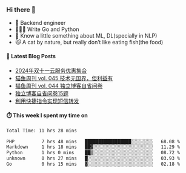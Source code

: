 ### Hi there 👋

- 🔧 Backend engineer
- 👨🏻‍💻 Write Go and Python
- 🔭 Know a little something about ML, DL(specially in NLP)
- 🐱 A cat by nature, but really don’t like eating fish(the food)

#### 📖 Latest Blog Posts
<!-- BLOG-POST-LIST:START -->
- [2024年双十一云服务优惠集合](https://ameow.xyz/archives/2024-double-11-cloud-service-sales)
- [猫鱼周刊 vol. 045 技术无国界，但利益有](https://ameow.xyz/archives/weekly-045)
- [猫鱼周刊 vol. 044 独立博客自省问卷](https://ameow.xyz/archives/weekly-044)
- [独立博客自省问卷15题](https://ameow.xyz/archives/independent-blog-questionnaire)
- [利用快捷指令实现短信转发](https://ameow.xyz/archives/sms-forwarding-with-apple-shortcuts)
<!-- BLOG-POST-LIST:END -->

#### ⏱️ This week I spent my time on
<!--START_SECTION:waka-->

```txt
Total Time: 11 hrs 28 mins

PHP          7 hrs 48 mins   █████████████████░░░░░░░░   68.08 %
Markdown     1 hrs 18 mins   ██▓░░░░░░░░░░░░░░░░░░░░░░   11.29 %
Python       1 hrs 0 mins    ██▒░░░░░░░░░░░░░░░░░░░░░░   08.72 %
unknown      0 hrs 27 mins   █░░░░░░░░░░░░░░░░░░░░░░░░   03.93 %
Go           0 hrs 15 mins   ▓░░░░░░░░░░░░░░░░░░░░░░░░   02.18 %
```

<!--END_SECTION:waka-->

<!--
**LeslieLeung/LeslieLeung** is a ✨ _special_ ✨ repository because its `README.md` (this file) appears on your GitHub profile.

Here are some ideas to get you started:

- 🔭 I’m currently working on ...
- 🌱 I’m currently learning ...
- 👯 I’m looking to collaborate on ...
- 🤔 I’m looking for help with ...
- 💬 Ask me about ...
- 📫 How to reach me: ...
- 😄 Pronouns: ...
- ⚡ Fun fact: ...
-->
